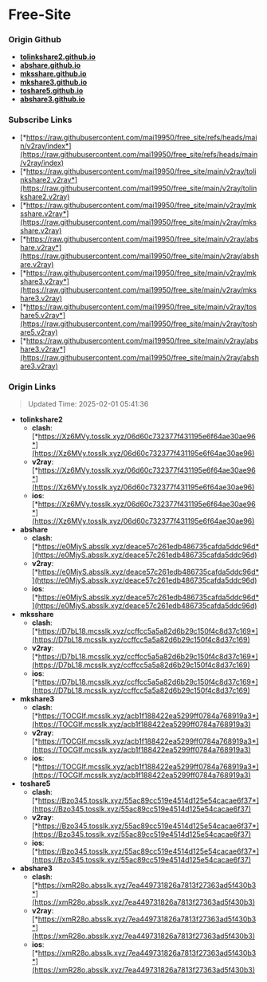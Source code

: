 # Free-Site

### Origin Github

- [**tolinkshare2.github.io**](https://github.com/tolinkshare2/tolinkshare2.github.io)
- [**abshare.github.io**](https://github.com/abshare/abshare.github.io)
- [**mksshare.github.io**](https://github.com/mksshare/mksshare.github.io)
- [**mkshare3.github.io**](https://github.com/mkshare3/mkshare3.github.io)
- [**toshare5.github.io**](https://github.com/toshare5/toshare5.github.io)
- [**abshare3.github.io**](https://github.com/abshare3/abshare3.github.io)

### Subscribe Links

- [*https://raw.githubusercontent.com/mai19950/free_site/refs/heads/main/v2ray/index*](https://raw.githubusercontent.com/mai19950/free_site/refs/heads/main/v2ray/index)
- [*https://raw.githubusercontent.com/mai19950/free_site/main/v2ray/tolinkshare2.v2ray*](https://raw.githubusercontent.com/mai19950/free_site/main/v2ray/tolinkshare2.v2ray)
- [*https://raw.githubusercontent.com/mai19950/free_site/main/v2ray/mksshare.v2ray*](https://raw.githubusercontent.com/mai19950/free_site/main/v2ray/mksshare.v2ray)
- [*https://raw.githubusercontent.com/mai19950/free_site/main/v2ray/abshare.v2ray*](https://raw.githubusercontent.com/mai19950/free_site/main/v2ray/abshare.v2ray)
- [*https://raw.githubusercontent.com/mai19950/free_site/main/v2ray/mkshare3.v2ray*](https://raw.githubusercontent.com/mai19950/free_site/main/v2ray/mkshare3.v2ray)
- [*https://raw.githubusercontent.com/mai19950/free_site/main/v2ray/toshare5.v2ray*](https://raw.githubusercontent.com/mai19950/free_site/main/v2ray/toshare5.v2ray)
- [*https://raw.githubusercontent.com/mai19950/free_site/main/v2ray/abshare3.v2ray*](https://raw.githubusercontent.com/mai19950/free_site/main/v2ray/abshare3.v2ray)

### Origin Links

> Updated Time: 2025-02-01 05:41:36

- **tolinkshare2**
  - **clash**: [*https://Xz6MVy.tosslk.xyz/06d60c732377f431195e6f64ae30ae96*](https://Xz6MVy.tosslk.xyz/06d60c732377f431195e6f64ae30ae96)
  - **v2ray**: [*https://Xz6MVy.tosslk.xyz/06d60c732377f431195e6f64ae30ae96*](https://Xz6MVy.tosslk.xyz/06d60c732377f431195e6f64ae30ae96)
  - **ios**: [*https://Xz6MVy.tosslk.xyz/06d60c732377f431195e6f64ae30ae96*](https://Xz6MVy.tosslk.xyz/06d60c732377f431195e6f64ae30ae96)
- **abshare**
  - **clash**: [*https://e0MjyS.absslk.xyz/deace57c261edb486735cafda5ddc96d*](https://e0MjyS.absslk.xyz/deace57c261edb486735cafda5ddc96d)
  - **v2ray**: [*https://e0MjyS.absslk.xyz/deace57c261edb486735cafda5ddc96d*](https://e0MjyS.absslk.xyz/deace57c261edb486735cafda5ddc96d)
  - **ios**: [*https://e0MjyS.absslk.xyz/deace57c261edb486735cafda5ddc96d*](https://e0MjyS.absslk.xyz/deace57c261edb486735cafda5ddc96d)
- **mksshare**
  - **clash**: [*https://D7bL18.mcsslk.xyz/ccffcc5a5a82d6b29c150f4c8d37c169*](https://D7bL18.mcsslk.xyz/ccffcc5a5a82d6b29c150f4c8d37c169)
  - **v2ray**: [*https://D7bL18.mcsslk.xyz/ccffcc5a5a82d6b29c150f4c8d37c169*](https://D7bL18.mcsslk.xyz/ccffcc5a5a82d6b29c150f4c8d37c169)
  - **ios**: [*https://D7bL18.mcsslk.xyz/ccffcc5a5a82d6b29c150f4c8d37c169*](https://D7bL18.mcsslk.xyz/ccffcc5a5a82d6b29c150f4c8d37c169)
- **mkshare3**
  - **clash**: [*https://TOCGIf.mcsslk.xyz/acb1f188422ea5299ff0784a768919a3*](https://TOCGIf.mcsslk.xyz/acb1f188422ea5299ff0784a768919a3)
  - **v2ray**: [*https://TOCGIf.mcsslk.xyz/acb1f188422ea5299ff0784a768919a3*](https://TOCGIf.mcsslk.xyz/acb1f188422ea5299ff0784a768919a3)
  - **ios**: [*https://TOCGIf.mcsslk.xyz/acb1f188422ea5299ff0784a768919a3*](https://TOCGIf.mcsslk.xyz/acb1f188422ea5299ff0784a768919a3)
- **toshare5**
  - **clash**: [*https://Bzo345.tosslk.xyz/55ac89cc519e4514d125e54cacae6f37*](https://Bzo345.tosslk.xyz/55ac89cc519e4514d125e54cacae6f37)
  - **v2ray**: [*https://Bzo345.tosslk.xyz/55ac89cc519e4514d125e54cacae6f37*](https://Bzo345.tosslk.xyz/55ac89cc519e4514d125e54cacae6f37)
  - **ios**: [*https://Bzo345.tosslk.xyz/55ac89cc519e4514d125e54cacae6f37*](https://Bzo345.tosslk.xyz/55ac89cc519e4514d125e54cacae6f37)
- **abshare3**
  - **clash**: [*https://xmR28o.absslk.xyz/7ea449731826a7813f27363ad5f430b3*](https://xmR28o.absslk.xyz/7ea449731826a7813f27363ad5f430b3)
  - **v2ray**: [*https://xmR28o.absslk.xyz/7ea449731826a7813f27363ad5f430b3*](https://xmR28o.absslk.xyz/7ea449731826a7813f27363ad5f430b3)
  - **ios**: [*https://xmR28o.absslk.xyz/7ea449731826a7813f27363ad5f430b3*](https://xmR28o.absslk.xyz/7ea449731826a7813f27363ad5f430b3)

